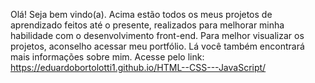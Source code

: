 Olá! Seja bem vindo(a).
Acima estão todos os meus projetos de aprendizado feitos até o presente, realizados para melhorar minha habilidade com o desenvolvimento front-end.
Para melhor visualizar os projetos, aconselho acessar meu portfólio. Lá você também encontrará mais informações sobre mim.
Acesse pelo link: https://eduardobortolotti1.github.io/HTML--CSS---JavaScript/